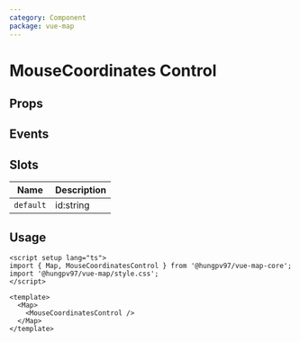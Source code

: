 ```yaml
---
category: Component
package: vue-map
---
```


# MouseCoordinates Control

<FunctionInfo :frontmatter="$frontmatter" fn="MouseCoordinatesControl" />

## Props

<!--@include: ../ModuleContainer/props.md-->

## Events

## Slots

| Name      | Description |
| --------- | ----------- |
| `default` | id:string   |

## Usage

```vue
<script setup lang="ts">
import { Map, MouseCoordinatesControl } from '@hungpv97/vue-map-core';
import '@hungpv97/vue-map/style.css';
</script>

<template>
  <Map>
    <MouseCoordinatesControl />
  </Map>
</template>
```
